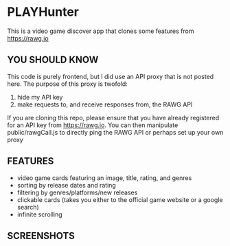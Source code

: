 # PLAYHunter 
This is a video game discover app that clones some features from https://rawg.io

## YOU SHOULD KNOW
This code is purely frontend, but I did use an API proxy that is not posted here. The purpose of this proxy is twofold:
1. hide my API key
2. make requests to, and receive responses from, the RAWG API

If you are cloning this repo, please ensure that you have already registered for an API key from https://rawg.io. You can then manipulate public/rawgCall.js to directly ping the RAWG API or perhaps set up your own proxy

## FEATURES
- video game cards featuring an image, title, rating, and genres
- sorting by release dates and rating
- filtering by genres/platforms/new releases
- clickable cards (takes you either to the official game website or a google search)
- infinite scrolling 

## SCREENSHOTS
